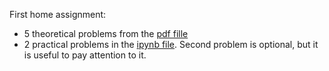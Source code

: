 First home assignment:
* 5 theoretical problems from the [pdf fille](https://github.com/girafe-ai/msai-statistics/blob/main/week01_geometric_probability/MSAI_Probability_Week1_Problem_Set.pdf)
* 2 practical problems in the [ipynb file](https://github.com/girafe-ai/msai-statistics/blob/main/week01_geometric_probability/MSAI_Probability_Week1.ipynb). Second problem is optional, but it is useful to pay attention to it.
